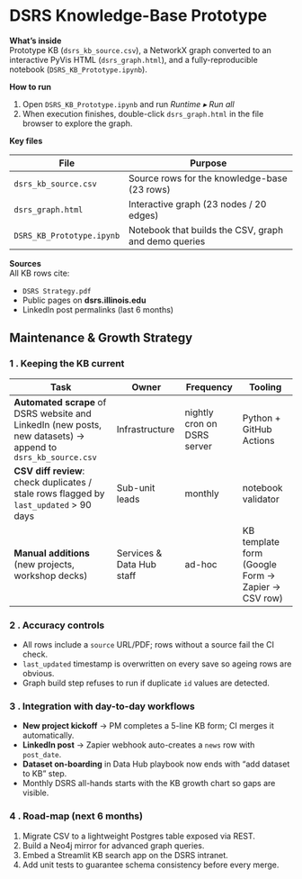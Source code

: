 # DSRS Knowledge-Base Prototype

**What’s inside**  
Prototype KB (`dsrs_kb_source.csv`), a NetworkX graph converted to an
interactive PyVis HTML (`dsrs_graph.html`), and a fully-reproducible notebook
(`DSRS_KB_Prototype.ipynb`).

**How to run**

1. Open `DSRS_KB_Prototype.ipynb` and run *Runtime ▸ Run all*  
2. When execution finishes, double-click `dsrs_graph.html` in the file browser
   to explore the graph.

**Key files**

| File | Purpose |
| ---  | --- |
| `dsrs_kb_source.csv` | Source rows for the knowledge-base (23 rows) |
| `dsrs_graph.html`    | Interactive graph (23 nodes / 20 edges) |
| `DSRS_KB_Prototype.ipynb` | Notebook that builds the CSV, graph and demo queries |

**Sources**  
All KB rows cite:

* `DSRS Strategy.pdf`
* Public pages on **dsrs.illinois.edu**
* LinkedIn post permalinks (last 6 months)

## Maintenance & Growth Strategy

### 1 . Keeping the KB current
| Task | Owner | Frequency | Tooling |
|------|-------|-----------|---------|
| **Automated scrape** of DSRS website and LinkedIn (new posts, new datasets) → append to `dsrs_kb_source.csv` | Infrastructure | nightly cron on DSRS server | Python + GitHub Actions |
| **CSV diff review**: check duplicates / stale rows flagged by `last_updated` > 90 days | Sub-unit leads | monthly | notebook validator |
| **Manual additions** (new projects, workshop decks) | Services & Data Hub staff | ad-hoc | KB template form (Google Form → Zapier → CSV row) |

### 2 . Accuracy controls
* All rows include a `source` URL/PDF; rows without a source fail the CI check.  
* `last_updated` timestamp is overwritten on every save so ageing rows are obvious.  
* Graph build step refuses to run if duplicate `id` values are detected.

### 3 . Integration with day-to-day workflows
* **New project kickoff** → PM completes a 5-line KB form; CI merges it automatically.  
* **LinkedIn post** → Zapier webhook auto-creates a `news` row with `post_date`.  
* **Dataset on-boarding** in Data Hub playbook now ends with “add dataset to KB” step.  
* Monthly DSRS all-hands starts with the KB growth chart so gaps are visible.

### 4 . Road-map (next 6 months)
1. Migrate CSV to a lightweight Postgres table exposed via REST.  
2. Build a Neo4j mirror for advanced graph queries.  
3. Embed a Streamlit KB search app on the DSRS intranet.  
4. Add unit tests to guarantee schema consistency before every merge.


